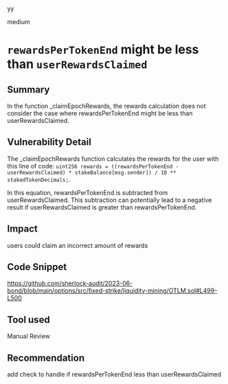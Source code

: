 yy

medium

# `rewardsPerTokenEnd` might be less than `userRewardsClaimed`

## Summary
In the function _claimEpochRewards, the rewards calculation does not consider the case where rewardsPerTokenEnd might be less than userRewardsClaimed.

## Vulnerability Detail
The _claimEpochRewards function calculates the rewards for the user with this line of code: 
`uint256 rewards = ((rewardsPerTokenEnd - userRewardsClaimed) * stakeBalance[msg.sender]) / 10 ** stakedTokenDecimals;`.

In this equation, rewardsPerTokenEnd is subtracted from userRewardsClaimed. This subtraction can potentially lead to a negative result if userRewardsClaimed is greater than rewardsPerTokenEnd.

## Impact
users could claim an incorrect amount of rewards

## Code Snippet
https://github.com/sherlock-audit/2023-06-bond/blob/main/options/src/fixed-strike/liquidity-mining/OTLM.sol#L499-L500

## Tool used
Manual Review

## Recommendation
add check to handle if rewardsPerTokenEnd less than userRewardsClaimed